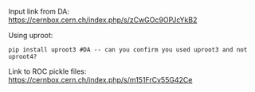 
Input link from DA: https://cernbox.cern.ch/index.php/s/zCwGOc9OPJcYkB2

Using uproot:

```
pip install uproot3 #DA -- can you confirm you used uproot3 and not uproot4?
```

Link to ROC pickle files: https://cernbox.cern.ch/index.php/s/m151FrCv55G42Ce
